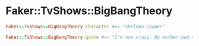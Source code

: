 # Faker::TvShows::BigBangTheory

```ruby
Faker::TvShows::BigBangTheory.character #=> "Sheldon Cooper"

Faker::TvShows::BigBangTheory.quote #=> "I'm not crazy. My mother had me tested."
```
